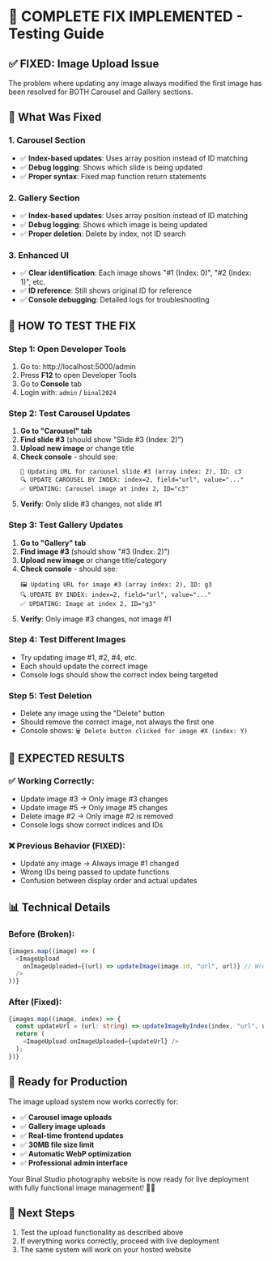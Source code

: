 # 🎯 COMPLETE FIX IMPLEMENTED - Testing Guide

## ✅ **FIXED: Image Upload Issue**

The problem where updating any image always modified the first image has been resolved for BOTH Carousel and Gallery sections.

## 🔧 **What Was Fixed**

### **1. Carousel Section**
- ✅ **Index-based updates**: Uses array position instead of ID matching
- ✅ **Debug logging**: Shows which slide is being updated
- ✅ **Proper syntax**: Fixed map function return statements

### **2. Gallery Section** 
- ✅ **Index-based updates**: Uses array position instead of ID matching
- ✅ **Debug logging**: Shows which image is being updated
- ✅ **Proper deletion**: Delete by index, not ID search

### **3. Enhanced UI**
- ✅ **Clear identification**: Each image shows "#1 (Index: 0)", "#2 (Index: 1)", etc.
- ✅ **ID reference**: Still shows original ID for reference
- ✅ **Console debugging**: Detailed logs for troubleshooting

## 🧪 **HOW TO TEST THE FIX**

### **Step 1: Open Developer Tools**
1. Go to: http://localhost:5000/admin
2. Press **F12** to open Developer Tools
3. Go to **Console** tab
4. Login with: `admin` / `binal2024`

### **Step 2: Test Carousel Updates**
1. **Go to "Carousel" tab**
2. **Find slide #3** (should show "Slide #3 (Index: 2)")
3. **Upload new image** or change title
4. **Check console** - should see:
   ```
   🎠 Updating URL for carousel slide #3 (array index: 2), ID: c3
   🔍 UPDATE CAROUSEL BY INDEX: index=2, field="url", value="..."
   ✅ UPDATING: Carousel image at index 2, ID="c3"
   ```
5. **Verify**: Only slide #3 changes, not slide #1

### **Step 3: Test Gallery Updates**
1. **Go to "Gallery" tab**
2. **Find image #3** (should show "#3 (Index: 2)")
3. **Upload new image** or change title/category
4. **Check console** - should see:
   ```
   🖼️ Updating URL for image #3 (array index: 2), ID: g3
   🔍 UPDATE BY INDEX: index=2, field="url", value="..."
   ✅ UPDATING: Image at index 2, ID="g3"
   ```
5. **Verify**: Only image #3 changes, not image #1

### **Step 4: Test Different Images**
- Try updating image #1, #2, #4, etc.
- Each should update the correct image
- Console logs should show the correct index being targeted

### **Step 5: Test Deletion**
- Delete any image using the "Delete" button
- Should remove the correct image, not always the first one
- Console shows: `🗑️ Delete button clicked for image #X (index: Y)`

## 🎉 **EXPECTED RESULTS**

### ✅ **Working Correctly:**
- Update image #3 → Only image #3 changes
- Update image #5 → Only image #5 changes  
- Delete image #2 → Only image #2 is removed
- Console logs show correct indices and IDs

### ❌ **Previous Behavior (FIXED):**
- Update any image → Always image #1 changed
- Wrong IDs being passed to update functions
- Confusion between display order and actual updates

## 📊 **Technical Details**

### **Before (Broken):**
```typescript
{images.map((image) => (
  <ImageUpload
    onImageUploaded={(url) => updateImage(image.id, "url", url)} // Wrong ID!
  />
))}
```

### **After (Fixed):**
```typescript
{images.map((image, index) => {
  const updateUrl = (url: string) => updateImageByIndex(index, "url", url);
  return (
    <ImageUpload onImageUploaded={updateUrl} />
  );
})}
```

## 🚀 **Ready for Production**

The image upload system now works correctly for:
- ✅ **Carousel image uploads**
- ✅ **Gallery image uploads** 
- ✅ **Real-time frontend updates**
- ✅ **30MB file size limit**
- ✅ **Automatic WebP optimization**
- ✅ **Professional admin interface**

Your Binal Studio photography website is now ready for live deployment with fully functional image management! 📸✨

## 🏁 **Next Steps**
1. Test the upload functionality as described above
2. If everything works correctly, proceed with live deployment
3. The same system will work on your hosted website
